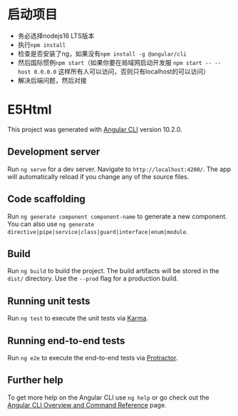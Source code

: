 # 启动项目
- 务必选择nodejs16 LTS版本
- 执行`npm install`
- 检查是否安装了ng，如果没有`npm install -g @angular/cli `
- 然后国际惯例`npm start`（如果你要在局域网启动开发服 `npm start -- --host 0.0.0.0` 这样所有人可以访问，否则只有localhost的可以访问）
- 解决后端问题，然后对接



# E5Html

This project was generated with [Angular CLI](https://github.com/angular/angular-cli) version 10.2.0.

## Development server

Run `ng serve` for a dev server. Navigate to `http://localhost:4200/`. The app will automatically reload if you change any of the source files.

## Code scaffolding

Run `ng generate component component-name` to generate a new component. You can also use `ng generate directive|pipe|service|class|guard|interface|enum|module`.

## Build

Run `ng build` to build the project. The build artifacts will be stored in the `dist/` directory. Use the `--prod` flag for a production build.

## Running unit tests

Run `ng test` to execute the unit tests via [Karma](https://karma-runner.github.io).

## Running end-to-end tests

Run `ng e2e` to execute the end-to-end tests via [Protractor](http://www.protractortest.org/).

## Further help

To get more help on the Angular CLI use `ng help` or go check out the [Angular CLI Overview and Command Reference](https://angular.io/cli) page.

